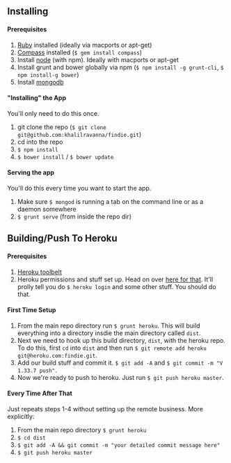 ## Installing

#### Prerequisites
1. [Ruby](https://www.ruby-lang.org/en/installation/) installed (ideally via macports or apt-get)
2. [Compass](http://compass-style.org/install/) installed (`$ gem install compass`)
3. Install [node](http://nodejs.org/download/) (with npm). Ideally with macports or apt-get
4. Install grunt and bower globally via npm (`$ npm install -g grunt-cli`, `$ npm install-g bower`)
5. Install [mongodb](http://docs.mongodb.org/manual/installation/)

#### "Installing" the App
You'll only need to do this once.

1. git clone the repo (`$ git clone git@github.com:khalilravanna/findie.git`)
2. cd into the repo
3. `$ npm install`
4. `$ bower install` / `$ bower update`

#### Serving the app
You'll do this every time you want to start the app.

1. Make sure `$ mongod` is running a tab on the command line or as a daemon somewhere
2. `$ grunt serve` (from inside the repo dir)

## Building/Push To Heroku

#### Prerequisites
1. [Heroku toolbelt](https://toolbelt.heroku.com/)
2. Heroku permissions and stuff set up. Head on over [here for that](https://dashboard-next.heroku.com/apps/findie/code). It'll prolly tell you do `$ heroku login` and some other stuff. You should do that.

#### First Time Setup
1. From the main repo directory run `$ grunt heroku`. This will build everything into a directory insdie the main directory called `dist`.
2. Next we need to hook up this build directory, `dist`, with the heroku repo. To do this, first `cd` into `dist` and then run `$ git remote add heroku git@heroku.com:findie.git`.
3. Add our build stuff and commit it. `$ git add -A` and `$ git commit -m "V 1.33.7 push"`.
4. Now we're ready to push to heroku. Just run `$ git push heroku master`.

#### Every Time After That
Just repeats steps 1-4 without setting up the remote business. More explicitly:

1. From the main repo directory `$ grunt heroku`
2. `$ cd dist`
3. `$ git add -A && git commit -m "your detailed commit message here"`
4. `$ git push heroku master`   
